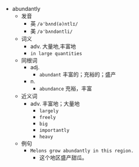 - abundantly
  - 发音
    - 英 `/ə'bʌnd(ə)ntlɪ/`
    - 美 `/ə'bʌndəntli/`
  - 词义
    - adv. 大量地,丰富地
    - `in large quantities`
  - 同根词
    - adj.
      - `abundant` 丰富的；充裕的；盛产
    - n.
      - `abundance` 充裕，丰富
  - 近义词
    - adv. 丰富地；大量地
      - `largely`
      - `freely`
      - `big`
      - `importantly`
      - `heavy`
  - 例句
    - `Melons grow abundantly in this region.`
      - 这个地区盛产甜瓜。

